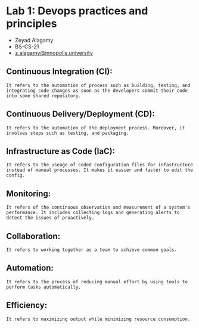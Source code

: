 # Lab 1: Devops practices and principles

- Zeyad Alagamy
- BS-CS-21
- z.alagamy@innopolis.university

## Continuous Integration (CI):

```
It refers to the automation of process such as building, testing, and integrating code changes as soon as the developers commit their code into some shared repository.
```

## Continuous Delivery/Deployment (CD):

```
It refers to the automation of the deployment process. Moreover, it involves steps such as testing, and packaging.
```

## Infrastructure as Code (IaC):

```
It refers to the useage of coded configuration files for infastructure instead of manual processes. It makes it easier and faster to edit the config.
```

## Monitoring:

```
It refers of the continuous observation and measurement of a system's performance. It includes collecting logs and generating alerts to detect the issues of proactively.
```

## Collaboration:

```
It refers to working together as a team to achieve common goals.
```

## Automation:

```
It refers to the process of reducing manual effort by using tools to perform tasks automatically.
```

## Efficiency:

```
It refers to maximizing output while minimizing resource consumption.
```
